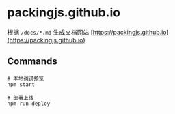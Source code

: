 # packingjs.github.io

根据 `/docs/*.md` 生成文档网站 [https://packingjs.github.io](https://packingjs.github.io)

## Commands
```
# 本地调试预览
npm start

# 部署上线
npm run deploy
```
